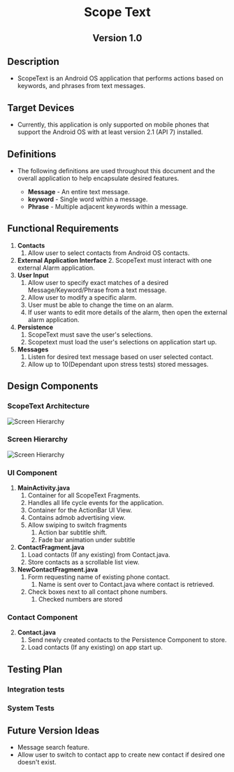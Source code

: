 <h1 align="center"> Scope Text</h1> 
 
<h2 align="center"> Version 1.0</h2> 
 
## Description 
* ScopeText is an Android OS application that performs actions based on keywords, and phrases from text messages.

## Target Devices
* Currently, this application is only supported on mobile phones that support the Android OS with at least version 2.1 (API 7) installed.

## Definitions
* The following definitions are used throughout this document and the overall application to help encapsulate desired features.

  * **Message** - An entire text message.
  * **keyword** - Single word within a message.
  * **Phrase** -  Multiple adjacent keywords within a message.
 
## Functional Requirements
1. **Contacts** 
   1. Allow user to select contacts from Android OS contacts.
2. **External Application Interface**
   2. ScopeText must interact with one external Alarm application.
3. **User Input**
   1. Allow user to specify exact matches of a desired Message/Keyword/Phrase from a text message.
   2. Allow user to modify a specific alarm.
   3. User must be able to change the time on an alarm.
   4. If user wants to edit more details of the alarm, then open the external alarm application.
4. **Persistence**
   1. ScopeText must save the user's selections.
   2. Scopetext must load the user's selections on application start up.
6. **Messages**
   1. Listen for desired text message based on user selected contact.
   2. Allow up to 10(Dependant upon stress tests) stored messages.

## Design Components

### ScopeText Architecture
<img src="docs/ScopeTextDFD.png" alt="Screen Hierarchy" align="middle">

<h3>Screen Hierarchy</h3>
<img src="docs/ScopeTextScreenHierarchy.png" alt="Screen Hierarchy" align="middle">


### UI Component
1. **MainActivity.java**
	1. Container for all ScopeText Fragments.
	2. Handles all life cycle events for the application.
	3. Container for the ActionBar UI View.
	4. Contains admob advertising view.  
	5. Allow swiping to switch fragments
		1. Action bar subtitle shift.
		2. Fade bar animation under subtitle
2. **ContactFragment.java**
	1. Load contacts (If any existing) from Contact.java.
	2. Store contacts as a scrollable list view.
3. **NewContactFragment.java**
	1. Form requesting name of existing phone contact.
		1. Name is sent over to Contact.java where contact is retrieved.
	2. Check boxes next to all contact phone numbers.
		1. Checked numbers are stored

### Contact Component
2. **Contact.java**
	1. Send newly created contacts to the Persistence Component to store.
	3. Load contacts (If any existing) on app start up.

## Testing Plan

### Integration tests

### System Tests

	
## Future Version Ideas
* Message search feature.
* Allow user to switch to contact app to create new contact if desired one doesn't exist.
